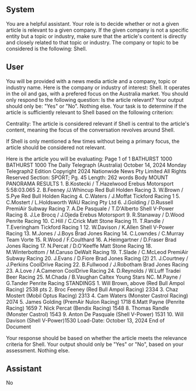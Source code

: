 ## System

You are a helpful assistant. Your role is to decide whether or not a given article is relevant to a given company. If the given company is not a specific entity but a topic or industry, make sure that the article's content is directly and closely related to that topic or industry. The company or topic to be considered is the following: Shell.

## User


You will be provided with a news media article and a company, topic or industry name. Here is the company or industry of interest: Shell. It operates in the oil and gas, with a prefered focus on the Australia market. You should only respond to the following question: Is the article relevant? Your output should only be: "Yes" or "No". Nothing else. Your task is to determine if the article is sufficiently relevant to Shell based on the following criterion:

Centrality: The article is considered relevant if Shell is central to the article's content, meaning the focus of the conversation revolves around Shell.

If Shell is only mentioned a few times without being a primary focus, the article should be considered not relevant.

Here is the article you will be evaluating: Page 1 of 1
BATHURST 1000
BATHURST 1000
The Daily Telegraph (Australia)
October 14, 2024 Monday
Telegraph2 Edition
Copyright 2024 Nationwide News Pty Limited All Rights Reserved
Section: SPORT; Pg. 45
Length: 262 words
Body
MOUNT PANORAMA RESULTS 1. B.Kostecki / T.Hazelwood Erebus Motorsport 5:58:03.065 2. B.Feeney 
/J.Whincup Red Bull Holden Racing 3. W.Brown / S.Pye Red Bull Holden Racing 4. C.Waters / J.Moffat Tickford 
Racing 1 5. C.Mostert / L.Holdsworth WAU Racing Pty Ltd 6. J.Golding / D.Russell PremiAir Subway Racing 7. 
A.De Pasquale / T.D'Alberto Shell V-Power Racing 8. J.Le Brocq / J.Ojeda Erebus Motorsport 9. R.Stanaway / 
D.Wood Penrite Racing 10. C.Hill / C.Crick Matt Stone Racing 11. T.Randle / T.Everingham Tickford Racing 1 12. 
W.Davison / K.Allen Shell V-Power Racing 13. M.Jones / J.Boys Brad Jones Racing 14. C.Lowndes / C.Murray 
Team Vorte 15. R.Wood / F.Coulthard 16. A.Heimgartner / D.Fraser Brad Jones Racing 17. N.Percat / D.O'Keeffe 
Matt Stone Racing 18. M.Winterbottom / M.Caruso DeWalt Racing 19. T.Slade / C.McLeod PremiAir Subway 
Racing 20. J.Evans / D.Fiore Brad Jones Racing (2) 21. J.Courtney / J.Perkins CoolDrive Racing 22. B.Fullwood / 
J.Robotham Brad Jones Racing 23. A.Love / A.Cameron CoolDrive Racing 24. D.Reynolds / W.Luff Tradei Beer 
Racing 25. M.Chada / B.Vaughan Caltex Young Stars NC. 
M.Payne / G.Tander Penrite Racing
STANDINGS 1. Will Brown, above (Red Bull Ampol Racing) 2538 pts 2. Broc Feeney (Red Bull Ampol Racing) 
2334 3. Chaz Mostert (Mobil Optus Racing) 2313 4. Cam Waters (Monster Castrol Racing) 2074 5. James Golding 
(PremAir Nulon Racing) 1718 6.Matt Payne (Penrite Racing) 1659 7. Nick Percat (Bendix Racing) 1548 8. Thomas 
Randle (Monster Castrol) 1543 9. Anton De Pasquale (Shell V-Power) 1531 10. Will Davison (Shell V-Power)1530
Load-Date: October 13, 2024
End of Document

Your response should be based on whether the article meets the relevance criteria for Shell.
Your output should only be "Yes" or "No", based on your assessment. Nothing else.
            

## Assistant

No


